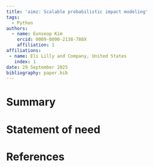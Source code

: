 ```yaml
---
title: 'aimz: Scalable probabilistic impact modeling'
tags:
  - Python
authors:
  - name: Eunseop Kim
    orcid: 0009-0000-2138-788X
    affiliation: 1
affiliations:
 - name: Eli Lilly and Company, United States
   index: 1
date: 29 September 2025
bibliography: paper.bib
---
```


# Summary

# Statement of need

# References
